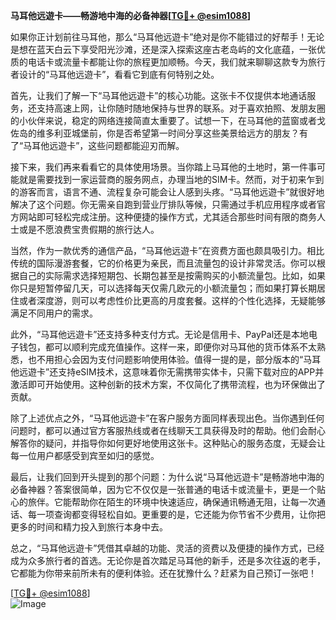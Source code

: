 **马耳他远遊卡——畅游地中海的必备神器[[TG💪+ @esim1088](https://t.me/s/esim1088)]**

如果你正计划前往马耳他，那么“马耳他远遊卡”绝对是你不能错过的好帮手！无论是想在蓝天白云下享受阳光沙滩，还是深入探索这座古老岛屿的文化底蕴，一张优质的电话卡或流量卡都能让你的旅程更加顺畅。今天，我们就来聊聊这款专为旅行者设计的“马耳他远遊卡”，看看它到底有何特别之处。

首先，让我们了解一下“马耳他远遊卡”的核心功能。这张卡不仅提供本地通话服务，还支持高速上网，让你随时随地保持与世界的联系。对于喜欢拍照、发朋友圈的小伙伴来说，稳定的网络连接简直太重要了。试想一下，在马耳他的蓝窗或者戈佐岛的维多利亚城堡前，你是否希望第一时间分享这些美景给远方的朋友？有了“马耳他远遊卡”，这些问题都能迎刃而解。

接下来，我们再来看看它的具体使用场景。当你踏上马耳他的土地时，第一件事可能就是需要找到一家运营商的服务网点，办理当地的SIM卡。然而，对于初来乍到的游客而言，语言不通、流程复杂可能会让人感到头疼。“马耳他远遊卡”就很好地解决了这个问题。你无需亲自跑到营业厅排队等候，只需通过手机应用程序或者官方网站即可轻松完成注册。这种便捷的操作方式，尤其适合那些时间有限的商务人士或是不愿浪费宝贵假期的旅行达人。

当然，作为一款优秀的通信产品，“马耳他远遊卡”在资费方面也颇具吸引力。相比传统的国际漫游套餐，它的价格更为亲民，而且流量包的设计非常灵活。你可以根据自己的实际需求选择短期包、长期包甚至是按需购买的小额流量包。比如，如果你只是短暂停留几天，可以选择每天仅需几欧元的小额流量包；而如果打算长期居住或者深度游，则可以考虑性价比更高的月度套餐。这样的个性化选择，无疑能够满足不同用户的需求。

此外，“马耳他远遊卡”还支持多种支付方式。无论是信用卡、PayPal还是本地电子钱包，都可以顺利完成充值操作。这样一来，即便你对马耳他的货币体系不太熟悉，也不用担心会因为支付问题影响使用体验。值得一提的是，部分版本的“马耳他远遊卡”还支持eSIM技术，这意味着你无需携带实体卡，只需下载对应的APP并激活即可开始使用。这种创新的技术方案，不仅简化了携带流程，也为环保做出了贡献。

除了上述优点之外，“马耳他远遊卡”在客户服务方面同样表现出色。当你遇到任何问题时，都可以通过官方客服热线或者在线聊天工具获得及时的帮助。他们会耐心解答你的疑问，并指导你如何更好地使用这张卡。这种贴心的服务态度，无疑会让每一位用户都感受到宾至如归的感觉。

最后，让我们回到开头提到的那个问题：为什么说“马耳他远遊卡”是畅游地中海的必备神器？答案很简单，因为它不仅仅是一张普通的电话卡或流量卡，更是一个贴心的旅伴。它能帮助你在陌生的环境中快速适应，确保通讯畅通无阻，让每一次通话、每一项查询都变得轻松自如。更重要的是，它还能为你节省不少费用，让你把更多的时间和精力投入到旅行本身中去。

总之，“马耳他远遊卡”凭借其卓越的功能、灵活的资费以及便捷的操作方式，已经成为众多旅行者的首选。无论你是首次踏足马耳他的新手，还是多次往返的老手，它都能为你带来前所未有的便利体验。还在犹豫什么？赶紧为自己预订一张吧！

[[TG💪+ @esim1088](https://t.me/s/esim1088)]  
![Image](https://i.postimg.cc/4NQfJmqS/Snipaste-2025-05-13-00-14-12.png)